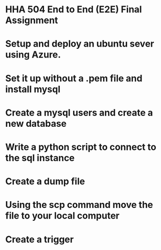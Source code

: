 # HHA 504 End to End (E2E) Final Assignment

# Setup and deploy an ubuntu sever using Azure.
# Set it up without a .pem file and install mysql
# Create a mysql users and create a new database
# Write a python script to connect to the sql instance
# Create a dump file
# Using the scp command move the file to your local computer
# Create a trigger




